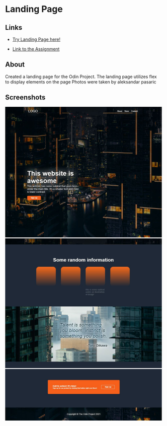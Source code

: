 # Landing Page

## Links
- [Try Landing Page here!](https://Appletri.github.io/landing-page/)

- [Link to the Assignment](https://www.theodinproject.com/paths/foundations/courses/foundations/lessons/landing-page)

## About
Created a landing page for the Odin Project. The landing page utilizes flex to display elements on the page
Photos were taken by aleksandar pasaric

## Screenshots

![](https://github.com/Appletri/Appletri/blob/main/assets/landing-page-1.JPG)
![](https://github.com/Appletri/Appletri/blob/main/assets/landing-page-2.JPG)
![](https://github.com/Appletri/Appletri/blob/main/assets/landing-page-3.JPG)
